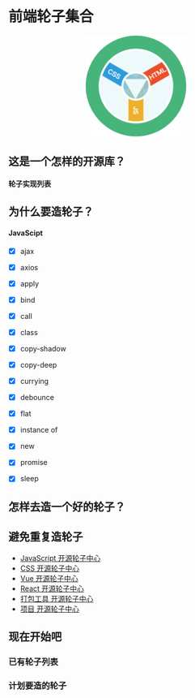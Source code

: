 # 前端轮子集合
<div align="center">
  <a href="https://github.com/suoyuesmile/wheel">
    <img width="200" height="200" src="https://raw.githubusercontent.com/suoyuesmile/wheel/master/preview/images/icon2.png" />
  </a>
</div>

## 这是一个怎样的开源库？


#### 轮子实现列表


## 为什么要造轮子？
#### JavaScipt

- [x] ajax  
- [x] axios
- [x] apply
- [x] bind
- [x] call
- [x] class
- [x] copy-shadow
- [x] copy-deep
- [x] currying
- [x] debounce
- [x] flat
- [x] instance of
- [x] new
- [x] promise
- [x] sleep


## 怎样去造一个好的轮子？

## 避免重复造轮子

- [JavaScript 开源轮子中心]()
- [CSS 开源轮子中心]()
- [Vue 开源轮子中心]()
- [React 开源轮子中心]()
- [打包工具 开源轮子中心]()
- [项目 开源轮子中心]()

## 现在开始吧
### 已有轮子列表
### 计划要造的轮子
